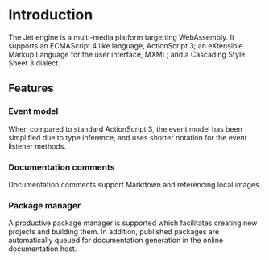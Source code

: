 # Introduction

The Jet engine is a multi-media platform targetting WebAssembly. It supports an ECMAScript 4 like language, ActionScript 3; an eXtensible Markup Language for the user interface, MXML; and a Cascading Style Sheet 3 dialect.

## Features

### Event model

When compared to standard ActionScript 3, the event model has been simplified due to type inference, and uses shorter notation for the event listener methods.

### Documentation comments

Documentation comments support Markdown and referencing local images.

### Package manager

A productive package manager is supported which facilitates creating new projects and building them. In addition, published packages are automatically queued for documentation generation in the online documentation host.